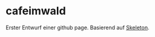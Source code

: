 # cafeimwald

Erster Entwurf einer github page. Basierend auf [Skeleton](https://github.com/dhg/Skeleton).
